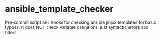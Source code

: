 # ansible_template_checker

Pre-commit script and hooks for checking ansible jinja2 templates for basic
typoes. It does NOT check variable definitions, just syntactic errors and
filters.
